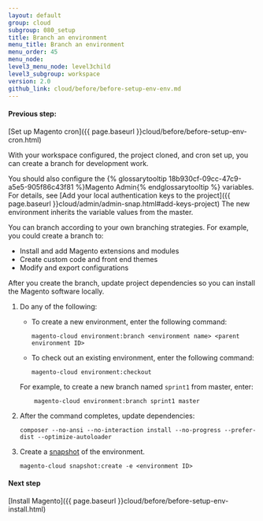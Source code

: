 ```yaml
---
layout: default
group: cloud
subgroup: 080_setup
title: Branch an environment
menu_title: Branch an environment
menu_order: 45
menu_node:
level3_menu_node: level3child
level3_subgroup: workspace
version: 2.0
github_link: cloud/before/before-setup-env-env.md
---
```


#### Previous step:
[Set up Magento cron]({{ page.baseurl }}cloud/before/before-setup-env-cron.html)

With your workspace configured, the project cloned, and cron set up, you can create a branch for development work.

You should also configure the {% glossarytooltip 18b930cf-09cc-47c9-a5e5-905f86c43f81 %}Magento Admin{% endglossarytooltip %} variables. For details, see [Add your local authentication keys to the project]({{ page.baseurl }}cloud/admin/admin-snap.html#add-keys-project) The new environment inherits the variable values from the master.

You can branch according to your own branching strategies. For example, you could create a branch to:

* Install and add Magento extensions and modules
* Create custom code and front end themes
* Modify and export configurations

After you create the branch, update project dependencies so you can install the Magento software locally.

1.	Do any of the following:

	*   To create a new environment, enter the following command:

			magento-cloud environment:branch <environment name> <parent environment ID>
	*   To check out an existing environment, enter the following command:

			magento-cloud environment:checkout

	For example, to create a new branch named `sprint1` from master, enter:

			magento-cloud environment:branch sprint1 master

2.	After the command completes, update dependencies:

		composer --no-ansi --no-interaction install --no-progress --prefer-dist --optimize-autoloader
3.  Create a [snapshot]({{page.baseurl}}cloud/admin/admin-snap.html) of the environment.

		magento-cloud snapshot:create -e <environment ID>

#### Next step
[Install Magento]({{ page.baseurl }}cloud/before/before-setup-env-install.html)
